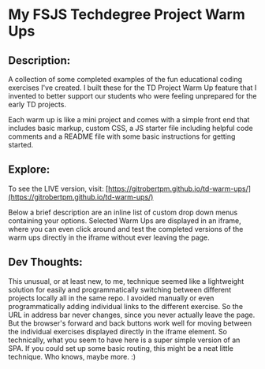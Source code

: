 
# My FSJS Techdegree Project Warm Ups


## Description:
A collection of some completed examples of the fun educational coding exercises I've created.  I built these for the TD Project Warm Up feature that I invented to better support our students who were feeling unprepared for the early TD projects.

Each warm up is like a mini project and comes with a simple front end that includes basic markup, custom CSS, a JS starter file including helpful code comments and a README file with some basic instructions for getting started.  


## Explore:

To see the LIVE version, visit: [https://gitrobertpm.github.io/td-warm-ups/](https://gitrobertpm.github.io/td-warm-ups/)

Below a brief description are an inline list of custom drop down menus containing your options.  Selected Warm Ups are displayed in an iframe, where you can even click around and test the completed versions of the warm ups directly in the iframe without ever leaving the page.


## Dev Thoughts:
This unusual, or at least new, to me, technique seemed like a lightweight solution for easily and programmatically switching between different projects locally all in the same repo.  I avoided manually or even programmatically adding individual links to the different exercise.  So the URL in address bar never changes, since you never actually leave the page.  But the browser's forward and back buttons work well for moving between the individual exercises displayed directly in the iframe element.  So technically, what you seem to have here is a super simple version of an SPA.  If you could set up some basic routing, this might be a neat little technique.  Who knows, maybe more. :) 